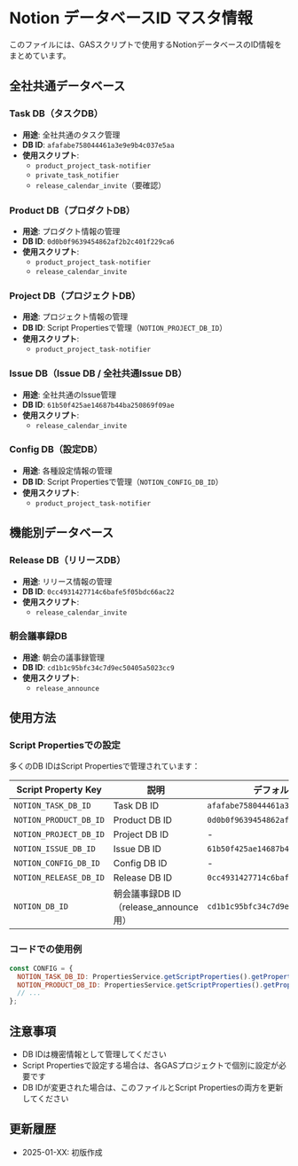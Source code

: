 # Notion データベースID マスタ情報

このファイルには、GASスクリプトで使用するNotionデータベースのID情報をまとめています。

## 全社共通データベース

### Task DB（タスクDB）
- **用途**: 全社共通のタスク管理
- **DB ID**: `afafabe758044461a3e9e9b4c037e5aa`
- **使用スクリプト**: 
  - `product_project_task-notifier`
  - `private_task_notifier`
  - `release_calendar_invite`（要確認）

### Product DB（プロダクトDB）
- **用途**: プロダクト情報の管理
- **DB ID**: `0d0b0f9639454862af2b2c401f229ca6`
- **使用スクリプト**: 
  - `product_project_task-notifier`
  - `release_calendar_invite`

### Project DB（プロジェクトDB）
- **用途**: プロジェクト情報の管理
- **DB ID**: Script Propertiesで管理（`NOTION_PROJECT_DB_ID`）
- **使用スクリプト**: 
  - `product_project_task-notifier`

### Issue DB（Issue DB / 全社共通Issue DB）
- **用途**: 全社共通のIssue管理
- **DB ID**: `61b50f425ae14687b44ba250869f09ae`
- **使用スクリプト**: 
  - `release_calendar_invite`

### Config DB（設定DB）
- **用途**: 各種設定情報の管理
- **DB ID**: Script Propertiesで管理（`NOTION_CONFIG_DB_ID`）
- **使用スクリプト**: 
  - `product_project_task-notifier`

## 機能別データベース

### Release DB（リリースDB）
- **用途**: リリース情報の管理
- **DB ID**: `0cc4931427714c6bafe5f05bdc66ac22`
- **使用スクリプト**: 
  - `release_calendar_invite`

### 朝会議事録DB
- **用途**: 朝会の議事録管理
- **DB ID**: `cd1b1c95bfc34c7d9ec50405a5023cc9`
- **使用スクリプト**: 
  - `release_announce`

## 使用方法

### Script Propertiesでの設定
多くのDB IDはScript Propertiesで管理されています：

| Script Property Key | 説明 | デフォルト値 |
|---|---|---|
| `NOTION_TASK_DB_ID` | Task DB ID | `afafabe758044461a3e9e9b4c037e5aa` |
| `NOTION_PRODUCT_DB_ID` | Product DB ID | `0d0b0f9639454862af2b2c401f229ca6` |
| `NOTION_PROJECT_DB_ID` | Project DB ID | - |
| `NOTION_ISSUE_DB_ID` | Issue DB ID | `61b50f425ae14687b44ba250869f09ae` |
| `NOTION_CONFIG_DB_ID` | Config DB ID | - |
| `NOTION_RELEASE_DB_ID` | Release DB ID | `0cc4931427714c6bafe5f05bdc66ac22` |
| `NOTION_DB_ID` | 朝会議事録DB ID（release_announce用） | `cd1b1c95bfc34c7d9ec50405a5023cc9` |

### コードでの使用例
```javascript
const CONFIG = {
  NOTION_TASK_DB_ID: PropertiesService.getScriptProperties().getProperty('NOTION_TASK_DB_ID') || '',
  NOTION_PRODUCT_DB_ID: PropertiesService.getScriptProperties().getProperty('NOTION_PRODUCT_DB_ID') || '',
  // ...
};
```

## 注意事項

- DB IDは機密情報として管理してください
- Script Propertiesで設定する場合は、各GASプロジェクトで個別に設定が必要です
- DB IDが変更された場合は、このファイルとScript Propertiesの両方を更新してください

## 更新履歴

- 2025-01-XX: 初版作成

